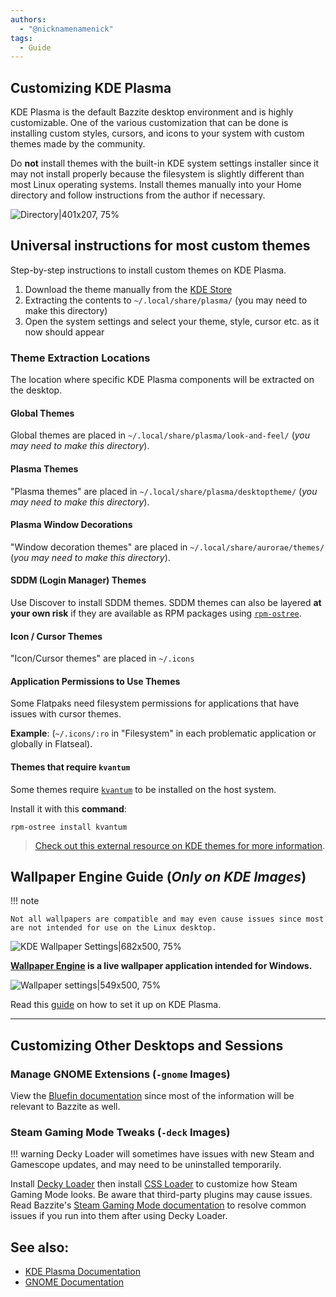 ```yaml
---
authors:
  - "@nicknamenamenick"
tags:
  - Guide
---
```


<!-- ANCHOR: METADATA -->
<!--{"url_discourse": "https://universal-blue.discourse.group/docs?topic=574", "fetched_at": "2024-09-03 16:43:19.212243+00:00"}-->
<!-- ANCHOR_END: METADATA -->

## Customizing KDE Plasma

KDE Plasma is the default Bazzite desktop environment and is highly customizable. One of the various customization that can be done is installing custom styles, cursors, and icons to your system with custom themes made by the community.

Do **not** install themes with the built-in KDE system settings installer since it may not install properly because the filesystem is slightly different than most Linux operating systems. Install themes manually into your Home directory and follow instructions from the author if necessary.

![Directory|401x207, 75%](../img/Directory.png)

## Universal instructions for most custom themes

Step-by-step instructions to install custom themes on KDE Plasma.

1. Download the theme manually from the [KDE Store](https://store.kde.org/browse/)
2. Extracting the contents to `~/.local/share/plasma/` (you may need to make this directory)
3. Open the system settings and select your theme, style, cursor etc. as it now should appear

### Theme Extraction Locations

The location where specific KDE Plasma components will be extracted on the desktop.

#### Global Themes

Global themes are placed in `~/.local/share/plasma/look-and-feel/` (_you may need to make this directory_).

#### Plasma Themes

"Plasma themes" are placed in `~/.local/share/plasma/desktoptheme/` (_you may need to make this directory_).

#### Plasma Window Decorations

"Window decoration themes" are placed in `~/.local/share/aurorae/themes/` (_you may need to make this directory_).

#### SDDM (Login Manager) Themes

Use Discover to install SDDM themes.  SDDM themes can also be layered **at your own risk** if they are available as RPM packages using [`rpm-ostree`](https://docs.bazzite.gg/Installing_and_Managing_Software/rpm-ostree/).

#### Icon / Cursor Themes

"Icon/Cursor themes" are placed in `~/.icons`

#### Application Permissions to Use Themes

Some Flatpaks need filesystem permissions for applications that have issues with cursor themes.

**Example**: (`~/.icons/:ro` in "Filesystem" in each problematic application or globally in Flatseal).

#### Themes that require `kvantum`

Some themes require [`kvantum`](https://github.com/tsujan/Kvantum/blob/master/Kvantum/README.md) to be installed on the host system.

Install it with this **command**:

```
rpm-ostree install kvantum
```

> [Check out this external resource on KDE themes for more information](https://itsfoss.com/properly-theme-kde-plasma/).

## Wallpaper Engine Guide (_Only on KDE Images_)

!!! note
    
    Not all wallpapers are compatible and may even cause issues since most are not intended for use on the Linux desktop.

![KDE Wallpaper Settings|682x500, 75%](../img/KDE_Wallpaper_Settings.jpeg)

**[Wallpaper Engine](https://www.wallpaperengine.io/en) is a live wallpaper application intended for Windows.**

![Wallpaper settings|549x500, 75%](../img/Wallpaper_settings.png)

Read this [guide](https://github.com/catsout/wallpaper-engine-kde-plugin/blob/main/README.md#usage) on how to set it up on KDE Plasma.

<hr>

## Customizing Other Desktops and Sessions

### Manage GNOME Extensions (`-gnome` Images)

View the [Bluefin documentation](https://docs.projectbluefin.io/administration#managing-extensions) since most of the information will be relevant to Bazzite as well.

### Steam Gaming Mode Tweaks (`-deck` Images)
!!! warning
    Decky Loader will sometimes have issues with new Steam and Gamescope updates, and may need to be uninstalled temporarily.

Install [Decky Loader](https://decky.xyz/) then install [CSS Loader](https://docs.deckthemes.com/) to customize how Steam Gaming Mode looks. Be aware that third-party plugins may cause issues. Read Bazzite's [Steam Gaming Mode documentation](../Handheld_and_HTPC_edition/quirks.md) to resolve common issues if you run into them after using Decky Loader.

## **See also**:

- [KDE Plasma Documentation](https://docs.kde.org/stable5/en/plasma-desktop/plasma-desktop/index.html)
- [GNOME Documentation](https://help.gnome.org/users/gnome-help/stable/)
